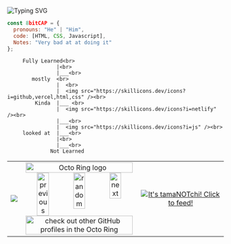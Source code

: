 <img src="https://readme-typing-svg.demolab.com?font=roboto&pause=1000&width=435&lines=Hi%2C+I'm+CAP;I+dont+know+why+ur+here;Im+just+a+kid;And+I'm+pretty+bad+at+codeing" alt="Typing SVG" /></a>


```javascript
const 8bitCAP = {
  pronouns: "He" | "Him",
  code: [HTML, CSS, Javascript],
  Notes: "Very bad at at doing it"
};
```
```
     Fully Learned<br>
                |<br>
                |___<br>
        mostly  <br>
                |  <br>
                |  <img src="https://skillicons.dev/icons?i=github,vercel,html,css" /><br>
         Kinda  |___ <br>
                |  <img src="https://skillicons.dev/icons?i=netlify" /><br>
                |___<br>
                |  <img src="https://skillicons.dev/icons?i=js" /><br>
     looked at  |___<br>
                |<br>
                |___<br>
              Not Learned
```
   

<table border="0" style="border-color: transparent;">
  <tr border="0" style="border-color: transparent;">
    <td align="center" valign="middle">
      <a href="https://github.com/anuraghazra/github-readme-stats">
        <img src="https://github-readme-stats.vercel.app/api?username=8bitCAP&&show_icons=true&theme=radical"/>
      </a>
    </td>
    <td align="center" valign="middle" border="0" style="border-color: transparent;">
     <a href="https://octo-ring.com/"><img src="https://octo-ring.com/static/img/widget/top.png" width="99%" alt="Octo Ring logo" align="top"></a><br><a href="https://octo-ring.com/p/8bitCAP/prev"><img src="https://octo-ring.com/static/img/widget/prev.png" width="33%" alt="previous" align="top" title="previous profile"></a><a href="https://octo-ring.com/p/8bitCAP/random"><img src="https://octo-ring.com/static/img/widget/random.png" width="33%" alt="random" align="top" title="random profile"></a><a href="https://octo-ring.com/p/8bitCAP/next"><img src="https://octo-ring.com/static/img/widget/next.png" width="33%" alt="next" align="top" title="next profile"></a><br><a href="https://octo-ring.com/"><img src="https://octo-ring.com/static/img/widget/bottom.png" width="99%" alt="check out other GitHub profiles in the Octo Ring" align="top"></a></td>
  <td align="center" valign="middle">
  <a href="https://tamanotchi.world/23106c">
    <img src="https://tamanotchi.world/i2/23106" alt="It's tamaNOTchi! Click to feed!">
  </a>
</td>
